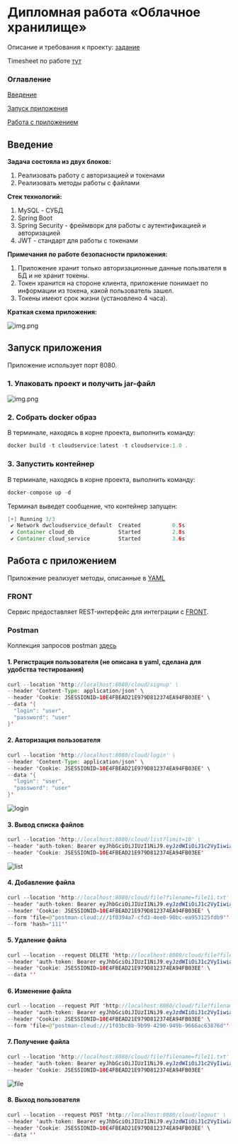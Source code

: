 # Дипломная работа «Облачное хранилище»

Описание и требования к проекту: [задание](./files/cloudservice.md)

Timesheet по работе [тут](./files/timesheet.md)

### Оглавление

[Введение](#введение)

[Запуск приложения](#запуск-приложения)

[Работа с приложением](#работа-с-приложением)


## Введение

**Задача состояла из двух блоков:**
1. Реализовать работу с авторизацией и токенами
2. Реализовать методы работы с файлами

**Стек технологий:**
1. MySQL - СУБД
2. Spring Boot 
3. Spring Security - фреймворк для работы с аутентификацией и авторизацией
4. JWT - стандарт для работы с токенами

**Примечания по работе безопасности приложения:**
1. Приложение хранит только авторизационные данные пользвателя в БД и не хранит токены.
2. Токен хранится на стороне клиента, приложение понимает по информации из токена, какой пользователь зашел.
3. Токены имеют срок жизни (установлено 4 часа).

**Краткая схема приложения:**

![img.png](screenshots/app_schema.png)


## Запуск приложения

Приложение использует порт 8080.

### 1. Упаковать проект и получить jar-файл

![img.png](screenshots/make_package.png)


### 2. Собрать docker образ

В терминале, находясь в корне проекта, выполнить команду:
```java
docker build -t cloudservice:latest -t cloudservice:1.0 . 
```

### 3. Запустить контейнер

В терминале, находясь в корне проекта, выполнить команду:
```java
docker-compose up -d
```
Терминал выведет сообщение, что контейнер запущен:
```java
[+] Running 3/3
 ✔ Network dwcloudservice_default  Created          0.5s 
 ✔ Container cloud_db              Started          2.8s 
 ✔ Container cloud_service         Started          3.6s 
```


## Работа с приложением
Приложение реализует методы, описанные в [YAML](./files/CloudServiceSpecification.yaml)
### FRONT
Сервис предоставляет REST-интерфейс для интеграции с [FRONT](./netology-diplom-frontend).

### Postman

Коллекция запросов postman [здесь](./files/DW_Cloud_Service_postman_collection.json)

#### 1. Регистрация пользователя (не описана в yaml, сделана для удобства тестирования)
```java
curl --location 'http://localhost:8080/cloud/signup' \
--header 'Content-Type: application/json' \
--header 'Cookie: JSESSIONID=10E4FBEAD21E979D812374EA94FB03EE' \
--data '{
  "login": "user",
  "password": "user"
}'
```
#### 2. Авторизация пользователя
```java
curl --location 'http://localhost:8080/cloud/login' \
--header 'Content-Type: application/json' \
--header 'Cookie: JSESSIONID=10E4FBEAD21E979D812374EA94FB03EE' \
--data '{
  "login": "user",
  "password": "user"
}'
```
![login](screenshots/spaceman_login.png)

#### 3. Вывод списка файлов
```java
curl --location 'http://localhost:8080/cloud/list?limit=10' \
--header 'auth-token: Bearer eyJhbGciOiJIUzI1NiJ9.eyJzdWIiOiJ1c2VyIiwiaWF0IjoxNzQ4NzY1NjkyLCJleHAiOjE3NDg3ODAwOTJ9.eh4vkYfZn5NTperLMCnJS46a5kBuTCwxH6TaScCafe0' \
--header 'Cookie: JSESSIONID=10E4FBEAD21E979D812374EA94FB03EE'
```
![list](screenshots/spaceman_list.png)

#### 4. Добавление файла
```java
curl --location 'http://localhost:8080/cloud/file?filename=file11.txt' \
--header 'auth-token: Bearer eyJhbGciOiJIUzI1NiJ9.eyJzdWIiOiJ1c2VyIiwiaWF0IjoxNzQ4NzY1NjkyLCJleHAiOjE3NDg3ODAwOTJ9.eh4vkYfZn5NTperLMCnJS46a5kBuTCwxH6TaScCafe0' \
--header 'Cookie: JSESSIONID=10E4FBEAD21E979D812374EA94FB03EE' \
--form 'file=@"postman-cloud:///1f0394a7-cfd3-4ee0-90bc-ea953125fdb9"' \
--form 'hash="111"'
```
#### 5. Удаление файла
```java
curl --location --request DELETE 'http://localhost:8080/cloud/file?filename=file3.txt' \
--header 'auth-token: Bearer eyJhbGciOiJIUzI1NiJ9.eyJzdWIiOiJ1c2VyIiwiaWF0IjoxNzQ4NzY1NjkyLCJleHAiOjE3NDg3ODAwOTJ9.eh4vkYfZn5NTperLMCnJS46a5kBuTCwxH6TaScCafe0' \
--header 'Cookie: JSESSIONID=10E4FBEAD21E979D812374EA94FB03EE' \
--data ''
```
#### 6. Изменение файла
```java
curl --location --request PUT 'http://localhost:8080/cloud/file?filename=file11.txt' \
--header 'auth-token: Bearer eyJhbGciOiJIUzI1NiJ9.eyJzdWIiOiJ1c2VyIiwiaWF0IjoxNzQ4NzY1NjkyLCJleHAiOjE3NDg3ODAwOTJ9.eh4vkYfZn5NTperLMCnJS46a5kBuTCwxH6TaScCafe0' \
--header 'Cookie: JSESSIONID=10E4FBEAD21E979D812374EA94FB03EE' \
--form 'file=@"postman-cloud:///1f03bc8b-9b99-4290-949b-9666ac63876d"'
```
#### 7. Получение файла
```java
curl --location 'http://localhost:8080/cloud/file?filename=file11.txt' \
--header 'auth-token: Bearer eyJhbGciOiJIUzI1NiJ9.eyJzdWIiOiJ1c2VyIiwiaWF0IjoxNzQ4NzY1NjkyLCJleHAiOjE3NDg3ODAwOTJ9.eh4vkYfZn5NTperLMCnJS46a5kBuTCwxH6TaScCafe0' \
--header 'Cookie: JSESSIONID=10E4FBEAD21E979D812374EA94FB03EE'
```
![file](screenshots/spaceman_file.png)

#### 8. Выход пользователя
```java
curl --location --request POST 'http://localhost:8080/cloud/logout' \
--header 'auth-token: Bearer eyJhbGciOiJIUzI1NiJ9.eyJzdWIiOiJ1c2VyIiwiaWF0IjoxNzQ4NzY1NjkyLCJleHAiOjE3NDg3ODAwOTJ9.eh4vkYfZn5NTperLMCnJS46a5kBuTCwxH6TaScCafe0' \
--header 'Cookie: JSESSIONID=10E4FBEAD21E979D812374EA94FB03EE' \
--data ''
```
